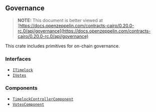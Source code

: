 ## Governance

> **NOTE:** This document is better viewed at [https://docs.openzeppelin.com/contracts-cairo/0.20.0-rc.0/api/governance](https://docs.openzeppelin.com/contracts-cairo/0.20.0-rc.0/api/governance)

This crate includes primitives for on-chain governance.

### Interfaces

- [`ITimelock`](https://docs.openzeppelin.com/contracts-cairo/0.20.0-rc.0/api/governance#ITimelock)
- [`IVotes`](https://docs.openzeppelin.com/contracts-cairo/0.20.0-rc.0/api/governance#IVotes)

### Components

- [`TimelockControllerComponent`](https://docs.openzeppelin.com/contracts-cairo/0.20.0-rc.0/api/governance#TimelockControllerComponent)
- [`VotesComponent`](https://docs.openzeppelin.com/contracts-cairo/0.20.0-rc.0/api/governance#VotesComponent)
